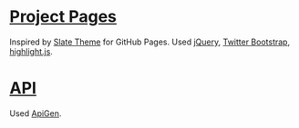 [Project Pages](http://o5.github.com/grido-sandbox/)
=======
Inspired by [Slate Theme](https://github.com/jsncostello/slate/) for GitHub Pages. Used [jQuery](http://jquery.com/), [Twitter Bootstrap](http://twitter.github.com/bootstrap/), [highlight.js](https://github.com/isagalaev/highlight.js).

[API](http://o5.github.com/grido-sandbox/api/)
=======
Used [ApiGen](http://apigen.org/).
